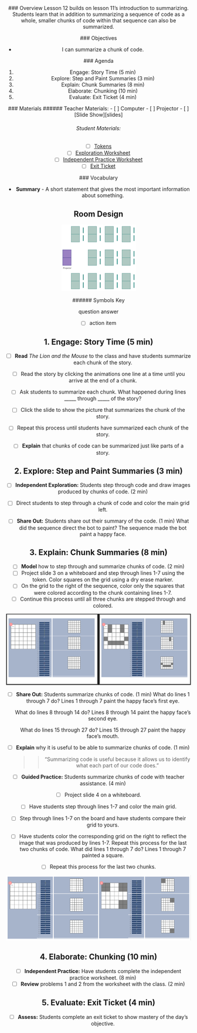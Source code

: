 <header class='header' title='Summarizing Chunks' subtitle='Lesson 24'/>

<notable>
<iconp src='/icons/activity.png'>### Overview</iconp>
Lesson 12 builds on lesson 11’s introduction to summarizing. Students learn that in addition to summarizing a sequence of code as a whole, smaller chunks of code within that sequence can also be summarized.


<iconp src='/icons/objectives.png'>### Objectives</iconp>
- I can summarize a chunk of code.

<iconp src='/icons/agenda.png'>### Agenda</iconp>

1. Engage: Story Time (5 min)
1. Explore: Step and Paint Summaries (3 min)
1. Explain: Chunk Summaries (8 min)
1. Elaborate: Chunking (10 min)
1. Evaluate: Exit Ticket (4 min)

<note>
<iconp src='/icons/materials.png'>### Materials</iconp>
###### Teacher Materials:
- [ ] Computer
- [ ] Projector
- [ ] [Slide Show][slides]

###### Student Materials:
- [ ] [Tokens][token]
- [ ] [Exploration Worksheet][explore]
- [ ] [Independent Practice Worksheet][practice]
- [ ] [Exit Ticket][ticket]

<iconp src='/icons/vocab.png'>### Vocabulary</iconp>
- **Summary** - A short statement that gives the most important information about something.


</note>

<pagebreak/>

## Room Design
![room](/images/layout-rows.png)

<note borderLeft='2px solid green' mt='2em'>
###### Symbols Key

<iconp ml='1.65em' type='question'>question</iconp>
<iconp ml='1.65em' type='answer'>answer</iconp>
- [ ] action item

</note>

<pagebreak/>

## 1. Engage: Story Time (5 min)
- [ ] **Read** *The Lion and the Mouse* to the class and have students summarize each chunk of the story.

- [ ] Read the story by clicking the animations one line at a time until you arrive at the end of a chunk.
- [ ] Ask students to summarize each chunk.
	<iconp type='question'>What happened during lines _____ through _____ of the story?</iconp>

- [ ] Click the slide to show the picture that summarizes the chunk of the story.
- [ ] Repeat this process until students have summarized each chunk of the story.

-  [ ] **Explain** that chunks of code can be summarized just like parts of a story.

## 2. Explore: Step and Paint Summaries (3 min)
- [ ] **Independent Exploration:** Students step through code and draw images produced by chunks of code. (2 min)
- [ ] Direct students to step through a chunk of code and color the main grid left.

- [ ] **Share Out:** Students share out their summary of the code. (1 min)
	<iconp type='question'>What did the sequence direct the bot to paint?</iconp>
	<iconp type='answer'>The sequence made the bot paint a happy face.</iconp>

## 3. Explain: Chunk Summaries (8 min)
- [ ] **Model** how to step through and summarize chunks of code. (2 min)
- [ ] Project slide 3 on a whiteboard and step through lines 1-7 using the token. Color squares on the grid using a dry erase marker.
- [ ] On the grid to the right of the sequence, color only the squares that were colored according to the chunk containing lines 1-7.
- [ ] Continue this process until all three chunks are stepped through and colored.

![explore](./images/explore.png)


- [ ] **Share Out:** Students summarize chunks of code. (1 min)
	<iconp type='question'>What do lines 1 through 7 do?</iconp>
	<iconp type='answer'>Lines 1 through 7 paint the happy face’s first eye.</iconp>

	<iconp type='question'>What do lines 8 through 14 do?</iconp>
	<iconp type='answer'>Lines 8 through 14 paint the happy face’s second eye.</iconp>

	<iconp type='question'>What do lines 15 through 27 do?</iconp>
	<iconp type='answer'>Lines 15 through 27 paint the happy face’s mouth.</iconp>

-  [ ] **Explain** why it is useful to be able to summarize chunks of code. (1 min)
	>> “Summarizing code is useful because it allows us to identify what each part of our code does.”

- [ ] **Guided Practice:** Students summarize chunks of code with teacher assistance. (4 min)
- [ ] Project slide 4 on a whiteboard.
- [ ] Have students step through lines 1-7 and color the main grid.
- [ ] Step through lines 1-7 on the board and have students compare their grid to yours.
- [ ] Have students color the corresponding grid on the right to reflect the image that was produced by lines 1-7. Repeat this process for the last two chunks of code.
			<iconp type='question'>What did lines 1 through 7 do?</iconp>
			<iconp type='answer'>Lines 1 through 7 painted a square.</iconp>

- [ ] Repeat this process for the last two chunks.

![explain](./images/explain.png)


## 4. Elaborate: Chunking (10 min)
- [ ] **Independent Practice:** Have students complete the independent practice worksheet. (8 min)
- [ ] **Review** problems 1 and 2 from the worksheet with the class. (2 min)

## 5. Evaluate: Exit Ticket (4 min)
- [ ] **Assess:** Students complete an exit ticket to show mastery of the day’s objective.

</notable>

[slides]: https://docs.google.com/presentation/d/1pkFN9tsmUkZ1pIPAlyNtKQRCqDSHKW_w3tCYqV89my0/edit#slide=id.g1c179522f9_0_53
[token]: https://drive.google.com/open?id=0B48_2vIyABioeHdfMGQ0NzgxdXc
[explore]: https://drive.google.com/open?id=0B48_2vIyABioRGFkaDB0bDBPbWM
[practice]: https://drive.google.com/open?id=0B48_2vIyABioX1pkVFVYSV8wNUk
[ticket]: https://drive.google.com/open?id=0B48_2vIyABioWkZObG1qQVF6a2s
